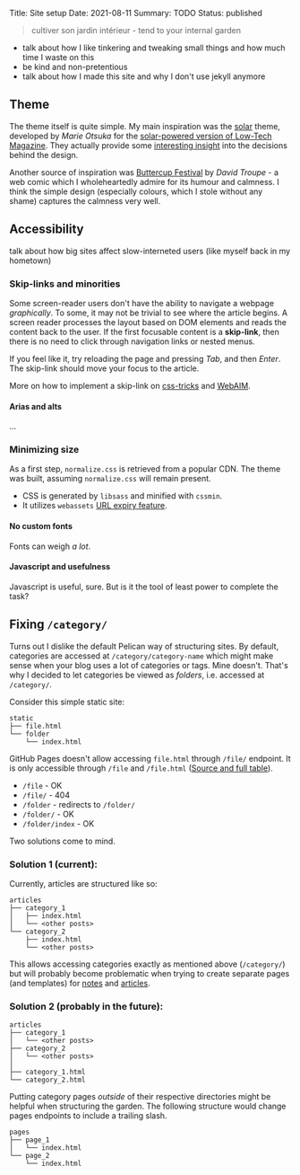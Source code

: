 Title: Site setup
Date: 2021-08-11
Summary: TODO
Status: published

> cultiver son jardin intérieur - tend to your internal garden

- talk about how I like tinkering and tweaking small things and how much time I waste on this
- be kind and non-pretentious
- talk about how I made this site and why I don't use jekyll anymore

## Theme

The theme itself is quite simple. My main inspiration was the [solar][ltm-gh] theme, developed by
*Marie Otsuka* for the [solar-powered version of Low-Tech Magazine][ltm]. They actually provide some
[interesting insight][ltm-ab] into the decisions behind the design.

Another source of inspiration was [Buttercup Festival][bcf] by *David Troupe* - a web comic which I
wholeheartedly admire for its humour and calmness. I think the simple design (especially colours,
which I stole without any shame) captures the calmness very well.

## Accessibility

talk about how big sites affect slow-interneted users (like myself back in my hometown)

### Skip-links and minorities

Some screen-reader users don't have the ability to navigate a webpage *graphically*. To some, it may not be 
trivial to see where the article begins. A screen reader processes the layout based on DOM elements and
reads the content back to the user. If the first focusable content is a **skip-link**, then there is
no need to click through navigation links or nested menus.

If you feel like it, try reloading the page and pressing *Tab*, and then
*Enter*. The skip-link should move your focus to the article.

More on how to implement a skip-link on [css-tricks][cssskip] and [WebAIM][aimskip].

#### Arias and alts

...

### Minimizing size

As a first step, `normalize.css` is retrieved from a popular CDN. The theme was built, assuming
`normalize.css` will remain present.

- CSS is generated by `libsass` and minified with `cssmin`.
- It utilizes `webassets` [URL expiry feature][webass].

#### No custom fonts

Fonts can weigh *a lot*.

#### Javascript and usefulness

Javascript is useful, sure. But is it the tool of least power to complete the
task?

## Fixing `/category/`

Turns out I dislike the default Pelican way of structuring sites. By default, categories are accessed at
`/category/category-name` which might make sense when your blog uses a lot of categories or tags. Mine
doesn't. That's why I decided to let categories be viewed as *folders*, i.e. accessed at `/category/`.  

Consider this simple static site:

```
static
├── file.html
└── folder
    └── index.html
```

GitHub Pages
doesn't allow accessing `file.html` through `/file/` endpoint. It is only accessible through `/file` and
`/file.html` ([Source and full table][trailing]).

- `/file` - OK
- `/file/` - 404
- `/folder` - redirects to `/folder/`
- `/folder/` - OK
- `/folder/index` - OK

Two solutions come to mind.

### Solution 1 (current):

Currently, articles are structured like so:

```
articles
├── category_1
│   ├── index.html
│   └── <other posts>
└── category_2
    ├── index.html
    └── <other posts>
```

This allows accessing categories exactly as mentioned above (`/category/`) but will probably become
problematic when trying to create separate pages (and templates) for [notes](/notes/) and
[articles](/articles/).

### Solution 2 (probably in the future):

```
articles
├── category_1
│   └── <other posts>
├── category_2
│   └── <other posts>
│
├── category_1.html
└── category_2.html
```

Putting category pages *outside* of their respective directories might be helpful when structuring the
garden. The following structure would change pages endpoints to include a trailing slash.

```
pages
├── page_1
│   └── index.html
└── page_2
    └── index.html
```

[bcf]: http://buttercupfestival.com/
[ltm]: https://solar.lowtechmagazine.com/
[ltm-ab]: https://solar.lowtechmagazine.com/about.html
[ltm-gh]: https://github.com/lowtechmag/solar
[webass]: https://webassets.readthedocs.io/en/latest/expiring.html
[trailing]: https://github.com/slorber/trailing-slash-guide
[cssskip]: https://css-tricks.com/how-to-create-a-skip-to-content-link/
[aimskip]: https://webaim.org/techniques/skipnav/
